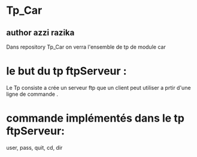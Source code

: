 # Tp_Car
## author azzi razika

Dans repository Tp_Car on verra  l'ensemble de tp de module car 

# le but du tp ftpServeur  :
Le Tp consiste a crée un serveur ftp que un client peut utiliser a prtir d'une ligne de commande .

# commande implémentés dans le tp ftpServeur: 
user, pass, quit, cd, dir  
